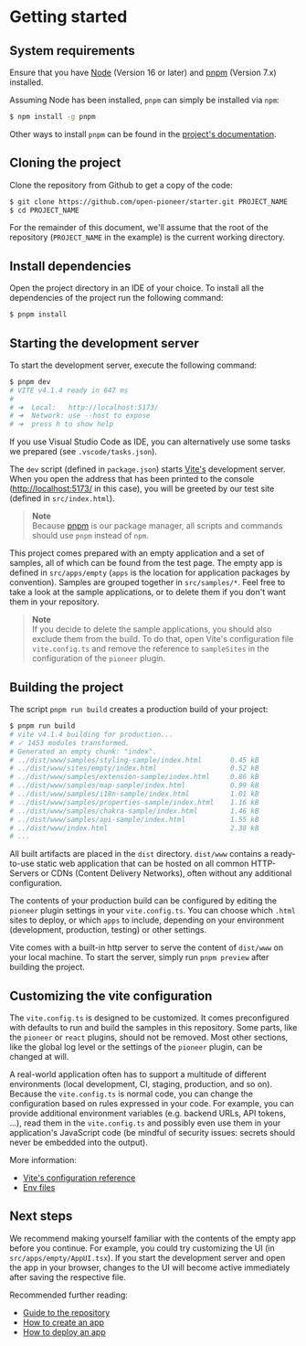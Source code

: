 # Getting started

## System requirements

Ensure that you have [Node](https://nodejs.org/en/) (Version 16 or later) and [pnpm](https://pnpm.io/) (Version 7.x) installed.

Assuming Node has been installed, `pnpm` can simply be installed via `npm`:

```bash
$ npm install -g pnpm
```

Other ways to install `pnpm` can be found in the [project's documentation](https://pnpm.io/installation).

## Cloning the project

Clone the repository from Github to get a copy of the code:

```bash
$ git clone https://github.com/open-pioneer/starter.git PROJECT_NAME
$ cd PROJECT_NAME
```

For the remainder of this document, we'll assume that the root of the repository (`PROJECT_NAME` in the example) is the current working directory.

## Install dependencies

Open the project directory in an IDE of your choice.
To install all the dependencies of the project run the following command:

```bash
$ pnpm install
```

## Starting the development server

To start the development server, execute the following command:

```bash
$ pnpm dev
# VITE v4.1.4 ready in 647 ms
#
# ➜  Local:   http://localhost:5173/
# ➜  Network: use --host to expose
# ➜  press h to show help
```

If you use Visual Studio Code as IDE, you can alternatively use some tasks we prepared (see `.vscode/tasks.json`).

The `dev` script (defined in `package.json`) starts [Vite's](https://vitejs.dev/) development server.
When you open the address that has been printed to the console (<http://localhost:5173/> in this case), you will be greeted by our test site (defined in `src/index.html`).

> **Note**  
> Because [pnpm](https://pnpm.io/) is our package manager, all scripts and commands should use `pnpm` instead of `npm`.

This project comes prepared with an empty application and a set of samples, all of which can be found from the test page.
The empty app is defined in `src/apps/empty` (`apps` is the location for application packages by convention).
Samples are grouped together in `src/samples/*`.
Feel free to take a look at the sample applications, or to delete them if you don't want them in your repository.

> **Note**  
> If you decide to delete the sample applications, you should also exclude them from the build.
> To do that, open Vite's configuration file `vite.config.ts` and remove the reference to `sampleSites`
> in the configuration of the `pioneer` plugin.

## Building the project

The script `pnpm run build` creates a production build of your project:

```bash
$ pnpm run build
# vite v4.1.4 building for production...
# ✓ 1453 modules transformed.
# Generated an empty chunk: "index".
# ../dist/www/samples/styling-sample/index.html       0.45 kB
# ../dist/www/sites/empty/index.html                  0.52 kB
# ../dist/www/samples/extension-sample/index.html     0.86 kB
# ../dist/www/samples/map-sample/index.html           0.99 kB
# ../dist/www/samples/i18n-sample/index.html          1.01 kB
# ../dist/www/samples/properties-sample/index.html    1.16 kB
# ../dist/www/samples/chakra-sample/index.html        1.46 kB
# ../dist/www/samples/api-sample/index.html           1.55 kB
# ../dist/www/index.html                              2.38 kB
# ...
```

All built artifacts are placed in the `dist` directory.
`dist/www` contains a ready-to-use static web application that can be hosted on all common HTTP-Servers or CDNs (Content Delivery Networks), often without any additional configuration.

The contents of your production build can be configured by editing the `pioneer` plugin settings in your `vite.config.ts`.
You can choose which `.html` sites to deploy, or which `apps` to include, depending on your environment (development, production, testing) or other settings.

Vite comes with a built-in http server to serve the content of `dist/www` on your local machine.
To start the server, simply run `pnpm preview` after building the project.

## Customizing the vite configuration

The `vite.config.ts` is designed to be customized.
It comes preconfigured with defaults to run and build the samples in this repository.
Some parts, like the `pioneer` or `react` plugins, should not be removed.
Most other sections, like the global log level or the settings of the `pioneer` plugin, can be changed at will.

A real-world application often has to support a multitude of different environments (local development, CI, staging, production, and so on).
Because the `vite.config.ts` is normal code, you can change the configuration based on rules expressed in your code.
For example, you can provide additional environment variables (e.g. backend URLs, API tokens, ...), read them in the `vite.config.ts` and possibly even use them in your application's JavaScript code (be mindful of security issues: secrets should never be embedded into the output).

More information:

-   [Vite's configuration reference](https://vitejs.dev/config/)
-   [Env files](https://vitejs.dev/guide/env-and-mode.html#env-files)

## Next steps

We recommend making yourself familiar with the contents of the empty app before you continue.
For example, you could try customizing the UI (in `src/apps/empty/AppUI.tsx`).
If you start the development server and open the app in your browser, changes to the UI will become active immediately after saving the respective file.

Recommended further reading:

-   [Guide to the repository](./RepositoryGuide.md)
-   [How to create an app](./tutorials/HowToCreateAnApp.md)
-   [How to deploy an app](./tutorials/HowToDeployAnApp.md)
